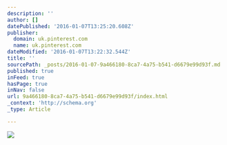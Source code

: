 ```yaml
---
description: ''
author: []
datePublished: '2016-01-07T13:25:20.608Z'
publisher:
  domain: uk.pinterest.com
  name: uk.pinterest.com
dateModified: '2016-01-07T13:22:32.544Z'
title: ''
sourcePath: _posts/2016-01-07-9a466180-8ca7-4a75-b541-d6679e99d93f.md
published: true
inFeed: true
hasPage: true
inNav: false
url: 9a466180-8ca7-4a75-b541-d6679e99d93f/index.html
_context: 'http://schema.org'
_type: Article

---
```

![](https://s-media-cache-ak0.pinimg.com/736x/06/db/f8/06dbf834939f4b7bd2724aedfa219fe3.jpg)